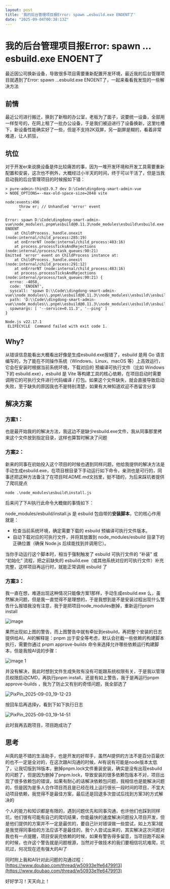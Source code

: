 ```yaml
---
layout: post
title: '我的后台管理项目报Error: spawn …esbuild.exe ENOENT了'
date: "2025-09-04T00:38:13Z"
---
```

我的后台管理项目报Error: spawn …esbuild.exe ENOENT了
==========================================

最近因公司换新设备，导致很多项目需要重新配置开发环境，最近我的后台管理项目就遇到了Error: spawn ...esbuild.exe ENOENT了，一起来看看我发现的一些解决方法

前情
--

最近公司进行搬迁，换到了新租的办公室，老板为了面子，说要统一设备，全部用一样型号的，在网上租了一批办公设备，于是我们被迫进行了设备换新，这里吐槽下，新设备性能确实好了一些，但是不支持2K双屏，另一副屏是糊的，看着非常难道，让人抓狂，

坑位
--

对于开发er来说换设备是件比较痛苦的事，因为一堆开发环境和开发工具需要重新配置和安装，这次也不例外，大概经过小半天的时间，终于可以干活了，但是当我启动我的后台管理项目的时候报如下错：

    > pure-admin-thin@3.9.7 dev D:\Code\dingdong-smart-admin-vue
    > NODE_OPTIONS=--max-old-space-size=2048 vite
    
    node:events:496
          throw er; // Unhandled 'error' event
          ^
    
    Error: spawn D:\Code\dingdong-smart-admin-vue\node_modules\.pnpm\esbuild@0.11.3\node_modules\esbuild\esbuild.exe ENOENT
        at ChildProcess._handle.onexit (node:internal/child_process:285:19)
        at onErrorNT (node:internal/child_process:483:16)
        at process.processTicksAndRejections (node:internal/process/task_queues:90:21)
    Emitted 'error' event on ChildProcess instance at:
        at ChildProcess._handle.onexit (node:internal/child_process:291:12)
        at onErrorNT (node:internal/child_process:483:16)
        at process.processTicksAndRejections (node:internal/process/task_queues:90:21) {
      errno: -4058,
      code: 'ENOENT',
      syscall: 'spawn D:\\Code\\dingdong-smart-admin-vue\\node_modules\\.pnpm\\esbuild@0.11.3\\node_modules\\esbuild\\esbuild.exe',
      path: 'D:\\Code\\dingdong-smart-admin-vue\\node_modules\\.pnpm\\esbuild@0.11.3\\node_modules\\esbuild\\esbuild.exe',
      spawnargs: [ '--service=0.11.3', '--ping' ]
    }
    
    Node.js v22.17.1
     ELIFECYCLE  Command failed with exit code 1.
    

Why?
----

从错误信息能看出大概看出好像是生成esbuild.exe报错了，esbuild 是用 Go 语言编写的，为了能在不同操作系统（Windows、Linux、macOS 等）上高效运行，它会在安装时根据当前系统环境，下载对应的 预编译可执行文件（比如 Windows 下的 esbuild.exe），esbuild 是 Vite 等构建工具的核心依赖，在项目启动时需要调用它的可执行文件进行代码编译 / 打包。如果这个文件缺失，就会直接导致启动失败，至于缺失的原因我也不是特别清楚，如果有大神知道欢迎不吝留言分享

解决方案
----

### 方案1：

也是最开始我的的解决方法，我这边不是缺少esbuild.exe文件，我从同事那里拷来这个文件放到指定目录，这样也算暂时解决了问题

### 方案2：

新来的同事在初始投入这个项目的时候也遇到同样问题，他给我提供的解决方法是手动生成esbuild.exe，在项目根目录下手动运行如下命令，亲测也是可行的，同事还把这种方法备注了在项目README.md文挡里，挺不错的，为后来踩坑者提供了爬坑提点

    node .\node_modules\esbuild\install.js
    

后来问了下AI执行此命令大概做的事情如下：

node\_modules/esbuild/install.js 是 esbuild 包自带的**安装脚本**，它的核心作用就是：

*   检查当前系统环境，确定需要下载的 esbuild 预编译可执行文件版本。
*   自动下载对应的可执行文件，并将其放置到 node\_modules/esbuild 目录下的正确位置（确保 Node.js 后续能找到并调用它）。

当你手动运行这个脚本时，相当于强制触发了 esbuild 可执行文件的 “补装” 或 “初始化” 流程，把之前缺失的 esbuild.exe（或其他系统对应的可执行文件）补充完整，这样项目再运行时，就能正常调用 esbuild 了

### 方案3：

我一直在想，难道出现这种情况只能像方案1那样，手动生成esbuild.exe 么，虽然解决问题，但是我一直觉得不是理想的，于是我想到是不是安装过程出现什么警告什么报错我没有注意，我于是把项目node\_modules删掉，重新运行pnpm install

![image](https://img2024.cnblogs.com/blog/685637/202509/685637-20250904000943250-712786580.png)

果然出现如上图的警告，而上图警告中就有牵扯到esbuild，再把整个安装的日志提供给AI，AI的解释是：pnpm 出于安全等考虑，默认会拦截一些依赖的构建脚本执行，需要你通过 pnpm approve-builds 命令来选择允许哪些依赖运行构建脚本，但是我按AI说的步骤：

![image 1](https://img2024.cnblogs.com/blog/685637/202509/685637-20250904000954889-21463274.png)

并没有解决，我此时想到文件生成失败有没有可能跟系统权限有关，于是我以管理员权限启动CMD，再执行pnpm install，还是有如上警告，我于是再运行pnpm approve-builds ，我为了防止又有别的奇怪问题，我全部选了

![PixPin_2025-09-03_19-12-23](https://img2024.cnblogs.com/blog/685637/202509/685637-20250904001005328-789138275.png)

按回车后再选择y，看到下如下执行日志

![PixPin_2025-09-03_19-14-51](https://img2024.cnblogs.com/blog/685637/202509/685637-20250904001015528-329810595.png)

此时我再去跑项目，项目跑成功了

思考
--

AI真的是不错的生活助手，也是开发的好帮手，虽然AI提供的方法不是百分百最优的也不一定是全对的，在这次跟AI沟通的时候，AI有说有可能是node版本太低了，让我切版到18版本，删掉pnpm.lock文件重装安装，确实是没有出现esbuild的问题了，但是因为删掉了pnpm.lock，导致安装的很多依赖包版本不对，项目出现了很多依赖包的错误，如果有耐心的话解决依赖包问题，我相信也是能解决问题的，但是因为是多人合作项目而且是已经在线上运行很长一段时间的项目，不宜大动项目依赖，我觉得不是最佳方案，最后还是回退多次尝试后找到方案3的方式解决的

个人的能力和知识都是有限的，遇到问题优先和同事沟通，也许他们也踩到同样坑，他们很有可能有自己的爬坑结果，你能最快的速度解决问题投入项目开发，但是他们提供的方案并不一定是最优的，要自己针对错误做一些尝试，如上方案3就是我觉得同事给的方法应该不是最佳的，我个人尝试出来的，其实解决这次问题对我也有一点提醒，项目安装完依赖的时候，如果有警告得多留意，当项目跑不起来的时候，也许这个警告就是问题根源，当然对于做技术的我们要相信坑坑难爬，坑坑过，何况现在还有强大的AI了

同时附上我和AI针对此问题的沟通过程：[https://www.doubao.com/thread/w50933e1fe6479913](https://www.doubao.com/thread/w50933e1fe6479913)

好好学习！天天向上！